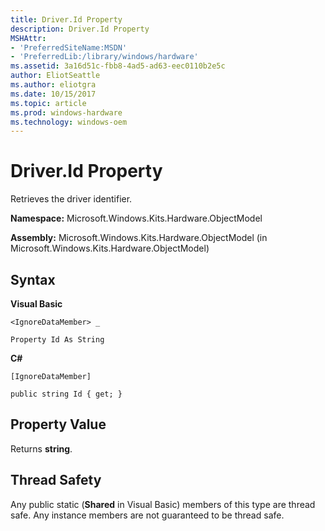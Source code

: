 ```yaml
---
title: Driver.Id Property
description: Driver.Id Property
MSHAttr:
- 'PreferredSiteName:MSDN'
- 'PreferredLib:/library/windows/hardware'
ms.assetid: 3a16d51c-fbb8-4ad5-ad63-eec0110b2e5c
author: EliotSeattle
ms.author: eliotgra
ms.date: 10/15/2017
ms.topic: article
ms.prod: windows-hardware
ms.technology: windows-oem
---
```


# Driver.Id Property


Retrieves the driver identifier.

**Namespace:** Microsoft.Windows.Kits.Hardware.ObjectModel

**Assembly:** Microsoft.Windows.Kits.Hardware.ObjectModel (in Microsoft.Windows.Kits.Hardware.ObjectModel)

## <span id="Syntax"></span><span id="syntax"></span><span id="SYNTAX"></span>Syntax


**Visual Basic**

`<IgnoreDataMember> _`

`Property Id As String`

**C#**

`[IgnoreDataMember]`

`public string Id { get; }`

## <span id="Property_Value"></span><span id="property_value"></span><span id="PROPERTY_VALUE"></span>Property Value


Returns **string**.

## <span id="Thread_Safety"></span><span id="thread_safety"></span><span id="THREAD_SAFETY"></span>Thread Safety


Any public static (**Shared** in Visual Basic) members of this type are thread safe. Any instance members are not guaranteed to be thread safe.

 

 







